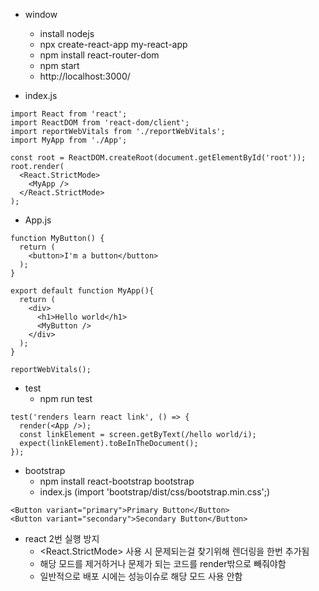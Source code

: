 - window
  - install nodejs
  - npx create-react-app my-react-app
  - npm install react-router-dom
  - npm start
  - http://localhost:3000/

- index.js
~~~
import React from 'react';
import ReactDOM from 'react-dom/client';
import reportWebVitals from './reportWebVitals';
import MyApp from './App';

const root = ReactDOM.createRoot(document.getElementById('root'));
root.render(
  <React.StrictMode>
    <MyApp />
  </React.StrictMode>
);
~~~

- App.js
~~~
function MyButton() {
  return (
    <button>I'm a button</button>
  );
}

export default function MyApp(){
  return (
    <div>
      <h1>Hello world</h1>
      <MyButton />
    </div>
  );
}

reportWebVitals();
~~~
- test
  - npm run test
~~~
test('renders learn react link', () => {
  render(<App />);
  const linkElement = screen.getByText(/hello world/i);
  expect(linkElement).toBeInTheDocument();
});
~~~

- bootstrap
    - npm install react-bootstrap bootstrap
    - index.js (import 'bootstrap/dist/css/bootstrap.min.css';)
~~~
<Button variant="primary">Primary Button</Button>
<Button variant="secondary">Secondary Button</Button>
~~~
 
- react 2번 실행 방지
  - <React.StrictMode> 사용 시 문제되는걸 찾기위해 렌더링을 한번 추가됨
  - 해당 모드를 제거하거나 문제가 되는 코드를 render밖으로 빼줘야함
  - 일반적으로 배포 시에는 성능이슈로 해당 모드 사용 안함